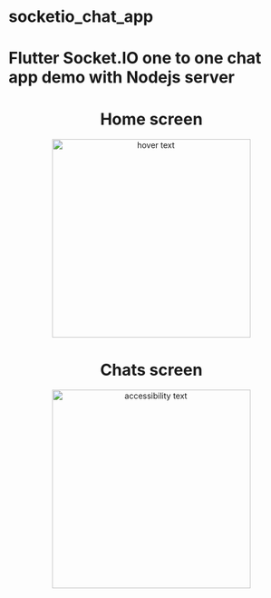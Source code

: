 # socketio_chat_app

# Flutter Socket.IO one to one chat app demo with Nodejs server

 
<div align="center">
  
# Home screen
  <img src="SS/Screenshot 2025-02-19 at 2.26.17 AM.png" width="350" title="hover text">

# Chats screen 
  <img src="SS/Screenshot 2025-02-19 at 2.53.36 AM.png" width="350" alt="accessibility text">
</div>
